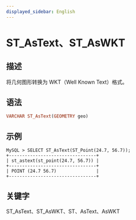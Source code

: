 ```yaml
---
displayed_sidebar: English
---
```


# ST_AsText、ST_AsWKT

## 描述

将几何图形转换为 WKT（Well Known Text）格式。

## 语法

```Haskell
VARCHAR ST_AsText(GEOMETRY geo)
```

## 示例

```Plain
MySQL > SELECT ST_AsText(ST_Point(24.7, 56.7));
+---------------------------------+
| st_astext(st_point(24.7, 56.7)) |
+---------------------------------+
| POINT (24.7 56.7)               |
+---------------------------------+
```

## 关键字

ST_AsText、ST_AsWKT、ST、AsText、AsWKT